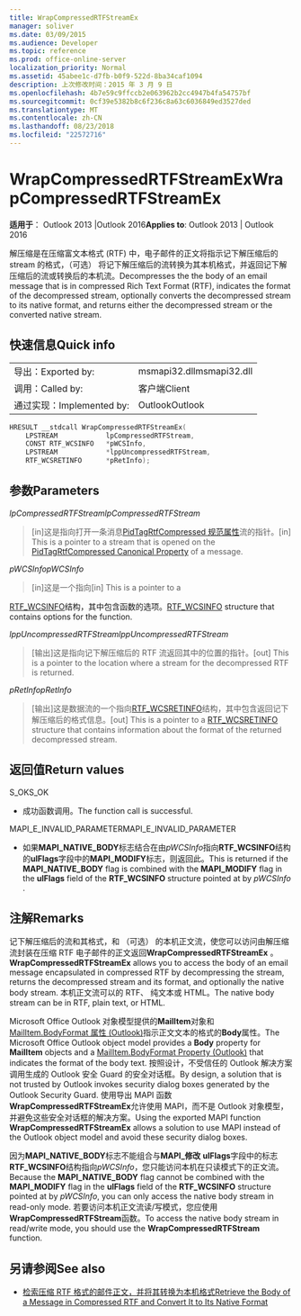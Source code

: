 ```yaml
---
title: WrapCompressedRTFStreamEx
manager: soliver
ms.date: 03/09/2015
ms.audience: Developer
ms.topic: reference
ms.prod: office-online-server
localization_priority: Normal
ms.assetid: 45abee1c-d7fb-b0f9-522d-8ba34caf1094
description: 上次修改时间：2015 年 3 月 9 日
ms.openlocfilehash: 4b7e59c9ffccb2e063962b2cc4947b4fa54757bf
ms.sourcegitcommit: 0cf39e5382b8c6f236c8a63c6036849ed3527ded
ms.translationtype: MT
ms.contentlocale: zh-CN
ms.lasthandoff: 08/23/2018
ms.locfileid: "22572716"
---
```

# <a name="wrapcompressedrtfstreamex"></a><span data-ttu-id="f3380-103">WrapCompressedRTFStreamEx</span><span class="sxs-lookup"><span data-stu-id="f3380-103">WrapCompressedRTFStreamEx</span></span>

<span data-ttu-id="f3380-104">**适用于**： Outlook 2013 |Outlook 2016</span><span class="sxs-lookup"><span data-stu-id="f3380-104">**Applies to**: Outlook 2013 | Outlook 2016</span></span> 
  
<span data-ttu-id="f3380-105">解压缩是在压缩富文本格式 (RTF) 中，电子邮件的正文将指示记下解压缩后的 stream 的格式，（可选） 将记下解压缩后的流转换为其本机格式，并返回记下解压缩后的流或转换后的本机流。</span><span class="sxs-lookup"><span data-stu-id="f3380-105">Decompresses the the body of an email message that is in compressed Rich Text Format (RTF), indicates the format of the decompressed stream, optionally converts the decompressed stream to its native format, and returns either the decompressed stream or the converted native stream.</span></span>
  
## <a name="quick-info"></a><span data-ttu-id="f3380-106">快速信息</span><span class="sxs-lookup"><span data-stu-id="f3380-106">Quick info</span></span>

|||
|:-----|:-----|
|<span data-ttu-id="f3380-107">导出：</span><span class="sxs-lookup"><span data-stu-id="f3380-107">Exported by:</span></span>  <br/> |<span data-ttu-id="f3380-108">msmapi32.dll</span><span class="sxs-lookup"><span data-stu-id="f3380-108">msmapi32.dll</span></span>  <br/> |
|<span data-ttu-id="f3380-109">调用：</span><span class="sxs-lookup"><span data-stu-id="f3380-109">Called by:</span></span>  <br/> |<span data-ttu-id="f3380-110">客户端</span><span class="sxs-lookup"><span data-stu-id="f3380-110">Client</span></span>  <br/> |
|<span data-ttu-id="f3380-111">通过实现：</span><span class="sxs-lookup"><span data-stu-id="f3380-111">Implemented by:</span></span>  <br/> |<span data-ttu-id="f3380-112">Outlook</span><span class="sxs-lookup"><span data-stu-id="f3380-112">Outlook</span></span>  <br/> |
   
```cpp
HRESULT __stdcall WrapCompressedRTFStreamEx( 
    LPSTREAM            lpCompressedRTFStream, 
    CONST RTF_WCSINFO   *pWCSInfo, 
    LPSTREAM            *lppUncompressedRTFStream, 
    RTF_WCSRETINFO      *pRetInfo); 

```

## <a name="parameters"></a><span data-ttu-id="f3380-113">参数</span><span class="sxs-lookup"><span data-stu-id="f3380-113">Parameters</span></span>

<span data-ttu-id="f3380-114">_lpCompressedRTFStream_</span><span class="sxs-lookup"><span data-stu-id="f3380-114">_lpCompressedRTFStream_</span></span>
  
> <span data-ttu-id="f3380-115">[in]这是指向打开一条消息[PidTagRtfCompressed 规范属性](pidtagrtfcompressed-canonical-property.md)流的指针。</span><span class="sxs-lookup"><span data-stu-id="f3380-115">[in] This is a pointer to a stream that is opened on the [PidTagRtfCompressed Canonical Property](pidtagrtfcompressed-canonical-property.md) of a message.</span></span> 
    
<span data-ttu-id="f3380-116">_pWCSInfo_</span><span class="sxs-lookup"><span data-stu-id="f3380-116">_pWCSInfo_</span></span>
  
> <span data-ttu-id="f3380-117">[in]这是一个指向</span><span class="sxs-lookup"><span data-stu-id="f3380-117">[in] This is a pointer to a</span></span> 
    
   <span data-ttu-id="f3380-118">[RTF_WCSINFO](rtf_wcsinfo.md)结构，其中包含函数的选项。</span><span class="sxs-lookup"><span data-stu-id="f3380-118">[RTF_WCSINFO](rtf_wcsinfo.md) structure that contains options for the function.</span></span> 
    
<span data-ttu-id="f3380-119">_lppUncompressedRTFStream_</span><span class="sxs-lookup"><span data-stu-id="f3380-119">_lppUncompressedRTFStream_</span></span>
  
> <span data-ttu-id="f3380-120">[输出]这是指向记下解压缩后的 RTF 流返回其中的位置的指针。</span><span class="sxs-lookup"><span data-stu-id="f3380-120">[out] This is a pointer to the location where a stream for the decompressed RTF is returned.</span></span> 
    
<span data-ttu-id="f3380-121">_pRetInfo_</span><span class="sxs-lookup"><span data-stu-id="f3380-121">_pRetInfo_</span></span>
  
> <span data-ttu-id="f3380-122">[输出]这是数据流的一个指向[RTF_WCSRETINFO](rtf_wcsretinfo.md)结构，其中包含返回记下解压缩后的格式信息。</span><span class="sxs-lookup"><span data-stu-id="f3380-122">[out] This is a pointer to a [RTF_WCSRETINFO](rtf_wcsretinfo.md) structure that contains information about the format of the returned decompressed stream.</span></span> 
    
## <a name="return-values"></a><span data-ttu-id="f3380-123">返回值</span><span class="sxs-lookup"><span data-stu-id="f3380-123">Return values</span></span>

<span data-ttu-id="f3380-124">S_OK</span><span class="sxs-lookup"><span data-stu-id="f3380-124">S_OK</span></span> 
  
- <span data-ttu-id="f3380-125">成功函数调用。</span><span class="sxs-lookup"><span data-stu-id="f3380-125">The function call is successful.</span></span>
    
<span data-ttu-id="f3380-126">MAPI_E_INVALID_PARAMETER</span><span class="sxs-lookup"><span data-stu-id="f3380-126">MAPI_E_INVALID_PARAMETER</span></span> 
  
- <span data-ttu-id="f3380-127">如果**MAPI_NATIVE_BODY**标志结合在由*pWCSInfo*指向**RTF_WCSINFO**结构的**ulFlags**字段中的**MAPI_MODIFY**标志，则返回此。</span><span class="sxs-lookup"><span data-stu-id="f3380-127">This is returned if the **MAPI_NATIVE_BODY** flag is combined with the **MAPI_MODIFY** flag in the **ulFlags** field of the **RTF_WCSINFO** structure pointed at by  *pWCSInfo*  .</span></span> 
    
## <a name="remarks"></a><span data-ttu-id="f3380-128">注解</span><span class="sxs-lookup"><span data-stu-id="f3380-128">Remarks</span></span>

<span data-ttu-id="f3380-129">记下解压缩后的流和其格式，和 （可选） 的本机正文流，使您可以访问由解压缩流封装在压缩 RTF 电子邮件的正文返回**WrapCompressedRTFStreamEx** 。</span><span class="sxs-lookup"><span data-stu-id="f3380-129">**WrapCompressedRTFStreamEx** allows you to access the body of an email message encapsulated in compressed RTF by decompressing the stream, returns the decompressed stream and its format, and optionally the native body stream.</span></span> <span data-ttu-id="f3380-130">本机正文流可以的 RTF、 纯文本或 HTML。</span><span class="sxs-lookup"><span data-stu-id="f3380-130">The native body stream can be in RTF, plain text, or HTML.</span></span> 
  
<span data-ttu-id="f3380-131">Microsoft Office Outlook 对象模型提供的**MailItem**对象和[MailItem.BodyFormat 属性 (Outlook)](http://msdn.microsoft.com/library/f635a0bc-20b7-206c-f558-a4ca2519670f%28Office.15%29.aspx)指示正文文本的格式的**Body**属性。</span><span class="sxs-lookup"><span data-stu-id="f3380-131">The Microsoft Office Outlook object model provides a **Body** property for **MailItem** objects and a [MailItem.BodyFormat Property (Outlook)](http://msdn.microsoft.com/library/f635a0bc-20b7-206c-f558-a4ca2519670f%28Office.15%29.aspx) that indicates the format of the body text.</span></span> <span data-ttu-id="f3380-132">按照设计，不受信任的 Outlook 解决方案调用生成的 Outlook 安全 Guard 的安全对话框。</span><span class="sxs-lookup"><span data-stu-id="f3380-132">By design, a solution that is not trusted by Outlook invokes security dialog boxes generated by the Outlook Security Guard.</span></span> <span data-ttu-id="f3380-133">使用导出 MAPI 函数**WrapCompressedRTFStreamEx**允许使用 MAPI，而不是 Outlook 对象模型，并避免这些安全对话框的解决方案。</span><span class="sxs-lookup"><span data-stu-id="f3380-133">Using the exported MAPI function **WrapCompressedRTFStreamEx** allows a solution to use MAPI instead of the Outlook object model and avoid these security dialog boxes.</span></span> 
  
<span data-ttu-id="f3380-134">因为**MAPI\_NATIVE_BODY**标志不能组合与**MAPI\_修改** **ulFlags**字段中的标志**RTF\_WCSINFO**结构指向*pWCSInfo*，您只能访问本机在只读模式下的正文流。</span><span class="sxs-lookup"><span data-stu-id="f3380-134">Because the **MAPI\_NATIVE_BODY** flag cannot be combined with the **MAPI\_MODIFY** flag in the **ulFlags** field of the **RTF\_WCSINFO** structure pointed at by *pWCSInfo*, you can only access the native body stream in read-only mode.</span></span> <span data-ttu-id="f3380-135">若要访问本机正文流读/写模式，您应使用**WrapCompressedRTFStream**函数。</span><span class="sxs-lookup"><span data-stu-id="f3380-135">To access the native body stream in read/write mode, you should use the **WrapCompressedRTFStream** function.</span></span> 
  
## <a name="see-also"></a><span data-ttu-id="f3380-136">另请参阅</span><span class="sxs-lookup"><span data-stu-id="f3380-136">See also</span></span>

- [<span data-ttu-id="f3380-137">检索压缩 RTF 格式的邮件正文，并将其转换为本机格式</span><span class="sxs-lookup"><span data-stu-id="f3380-137">Retrieve the Body of a Message in Compressed RTF and Convert It to Its Native Format</span></span>](how-to-retrieve-the-body-of-a-message-in-compressed-rtf-and-convert.md)

